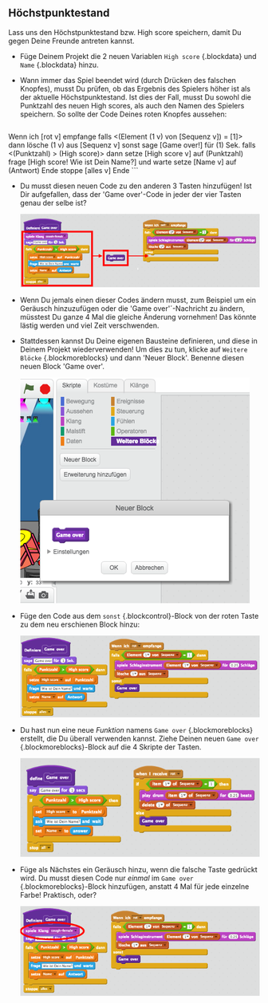 ## Höchstpunktestand

Lass uns den Höchstpunktestand bzw. High score speichern, damit Du gegen Deine Freunde antreten kannst.

+ Füge Deinem Projekt die 2 neuen Variablen `High score` {.blockdata} und `Name` {.blockdata} hinzu.

+ Wann immer das Spiel beendet wird (durch Drücken des falschen Knopfes), musst Du prüfen, ob das Ergebnis des Spielers höher ist als der aktuelle Höchstpunktestand. Ist dies der Fall, musst Du sowohl die Punktzahl des neuen High scores, als auch den Namen des Spielers speichern. So sollte der Code Deines roten Knopfes aussehen:

	```blocks
Wenn ich [rot v] empfange
falls <(Element (1 v) von [Sequenz v]) = [1]> dann
   lösche (1 v) aus [Sequenz v]
sonst
   sage [Game over!] für (1) Sek.
   falls <(Punktzahl) > (High score)> dann
      setze [High score v] auf (Punktzahl)
      frage [High score! Wie ist Dein Name?] und warte
      setze [Name v] auf (Antwort)
   Ende
   stoppe [alles v]
Ende
	```

+ Du musst diesen neuen Code zu den anderen 3 Tasten hinzufügen! Ist Dir aufgefallen, dass der 'Game over'-Code in jeder der vier Tasten genau der selbe ist?

	![screenshot](images/colour-same.png)

+ Wenn Du jemals einen dieser Codes ändern musst, zum Beispiel um ein Geräusch hinzuzufügen oder die 'Game over'´-Nachricht zu ändern, müsstest Du ganze 4 Mal die gleiche Änderung vornehmen! Das könnte lästig werden und viel Zeit verschwenden.

+ Stattdessen kannst Du Deine eigenen Bausteine definieren, und diese in Deinem Projekt wiederverwenden! Um dies zu tun, klicke auf `Weitere Blöcke` {.blockmoreblocks} und dann 'Neuer Block'. Benenne diesen neuen Block 'Game over'.

	![screenshot](images/colour-more.png)

+ Füge den Code aus dem `sonst` {.blockcontrol}-Block von der roten Taste zu dem neu erschienen Block hinzu:

	![screenshot](images/colour-make-block.png)

+ Du hast nun eine neue _Funktion_ namens `Game over` {.blockmoreblocks} erstellt, die Du überall verwenden kannst. Ziehe Deinen neuen `Game over` {.blockmoreblocks}-Block auf die 4 Skripte der Tasten.

	![screenshot](images/colour-use-block.png)

+ Füge als Nächstes ein Geräusch hinzu, wenn die falsche Taste gedrückt wird. Du musst diesen Code nur _einmal_ im `Game over` {.blockmoreblocks}-Block hinzufügen, anstatt 4 Mal für jede einzelne Farbe! Praktisch, oder?

	![screenshot](images/colour-cough.png)
